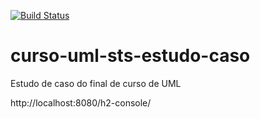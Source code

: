 [![Build Status](https://travis-ci.org/alansvieceli/curso-uml-sts-estudo-caso.svg?branch=master)](https://travis-ci.org/alansvieceli/curso-uml-sts-estudo-caso)

# curso-uml-sts-estudo-caso
Estudo de caso do final de curso de UML

http://localhost:8080/h2-console/
